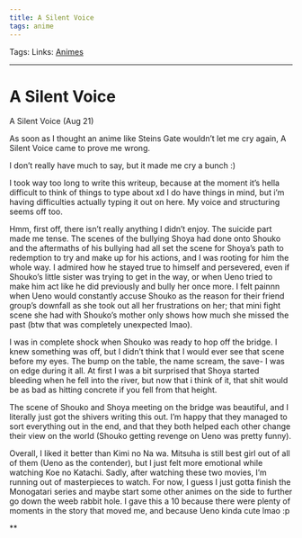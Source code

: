 ```yaml
---
title: A Silent Voice
tags: anime
---
```

Tags:
Links: [Animes](out/animes.md)
___
# A Silent Voice

A Silent Voice (Aug 21)  
  
As soon as I thought an anime like Steins Gate wouldn’t let me cry again, A Silent Voice came to prove me wrong.

  

I don’t really have much to say, but it made me cry a bunch :)  
  
I took way too long to write this writeup, because at the moment it’s hella difficult to think of things to type about xd I do have things in mind, but i’m having difficulties actually typing it out on here. My voice and structuring seems off too.  
  
Hmm, first off, there isn’t really anything I didn’t enjoy. The suicide part made me tense. The scenes of the bullying Shoya had done onto Shouko and the aftermaths of his bullying had all set the scene for Shoya’s path to redemption to try and make up for his actions, and I was rooting for him the whole way. I admired how he stayed true to himself and persevered, even if Shouko’s little sister was trying to get in the way, or when Ueno tried to make him act like he did previously and bully her once more. I felt painnn when Ueno would constantly accuse Shouko as the reason for their friend group’s downfall as she took out all her frustrations on her; that mini fight scene she had with Shouko’s mother only shows how much she missed the past (btw that was completely unexpected lmao).  
  
I was in complete shock when Shouko was ready to hop off the bridge. I knew something was off, but I didn’t think that I would ever see that scene before my eyes. The bump on the table, the name scream, the save- I was on edge during it all. At first I was a bit surprised that Shoya started bleeding when he fell into the river, but now that i think of it, that shit would be as bad as hitting concrete if you fell from that height.  
  
The scene of Shouko and Shoya meeting on the bridge was beautiful, and I literally just got the shivers writing this out. I’m happy that they managed to sort everything out in the end, and that they both helped each other change their view on the world (Shouko getting revenge on Ueno was pretty funny).  
  
Overall, I liked it better than Kimi no Na wa. Mitsuha is still best girl out of all of them (Ueno as the contender), but I just felt more emotional while watching Koe no Katachi. Sadly, after watching these two movies, I’m running out of masterpieces to watch. For now, I guess I just gotta finish the Monogatari series and maybe start some other animes on the side to further go down the weeb rabbit hole. I gave this a 10 because there were plenty of moments in the story that moved me, and because Ueno kinda cute lmao :p

**